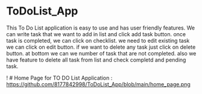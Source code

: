 # ToDoList_App

This To Do List application is easy to use and has user friendly features.
We can write task that we want to add in list and click add task button.
once task is completed, we can click on checklist.
we need to edit existing task we can click on edit button.
if we want to delete any task just click on delete button.
at bottom we can we number of task that are not completed.
also we have feature to delete all task from list and check completd and pending task.

! # Home Page for TO DO List Application : https://github.com/8177842998/ToDoList_App/blob/main/home_page.png
